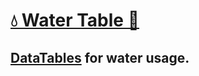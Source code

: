# [💧 Water Table 🚰](https://water.ericoc.com/)

## [DataTables](https://datatables.net/) for water usage.
